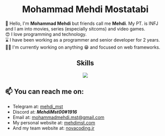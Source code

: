<h1 align="center">Mohammad Mehdi Mostatabi</h1>

<p>👋 Hello, I'm <b>Mohammad Mehdi</b> but friends call me <b>Mehdi</b>. My PT. is INFJ and I am into movies, series (especially sitcoms) and video games.
<br>
😍 I love programming and technology.
<br>
⌛ I have been working as a programmer and senior developer for 2 years.
<br>
👨‍💻 I'm currently working on anything 😁 and focused on web frameworks.
</p>

<h2 align="center">Skills</h2>
<p align="center">
  <a href="https://skillicons.dev">
    <img src="https://skillicons.dev/icons?i=cs,dotnet,docker,visualstudio,vscode,html,css,bootstrap,js,jquery,ts,angular" />
  </a>
</p>

## 📫 You can reach me on:
- Telegram at: [mehdi_mst](https://t.me/mehdi_mst)
- Discord at: ***MehdiMst00#1916***
- Email at: mohammadmehdi.mst@gmail.com
- My personal website at: [mehdimst.com](https://mehdimst.com)
- And my team website at: [novacoding.ir](https://novacoding.ir)

